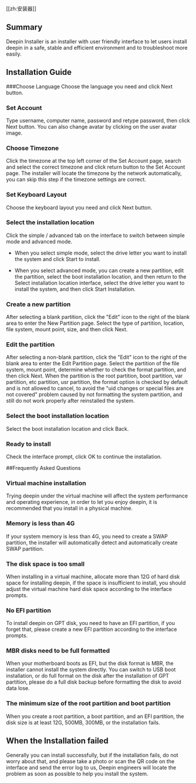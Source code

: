 [[zh:安装器]]
## Summary

Deepin Installer is an installer with user friendly interface to let users install deepin in a safe, stable and efficient environment and to troubleshoot more easily.

## Installation Guide
###Choose Language
Choose the language you need and click Next button.

### Set Account
Type username, computer name, password and retype password, then click Next button. You can also change avatar by clicking on the user avatar image.


### Choose Timezone
Click the timezone at the top left corner of the Set Account page, search and select the correct timezone and click return button to the Set Account page. The installer will locate the timezone by the network automatically, you can skip this step if the timezone settings are correct.


### Set Keyboard Layout
Choose the keyboard layout you need and click Next button.

### Select the installation location
Click the simple / advanced tab on the interface to switch between simple mode and advanced mode.

- When you select simple mode, select the drive letter you want to install the system and click Start to install.



- When you select advanced mode, you can create a new partition, edit the partition, select the boot installation location, and then return to the Select installation location interface, select the drive letter you want to install the system, and then click Start Installation.



### Create a new partition
After selecting a blank partition, click the "Edit" icon to the right of the blank area to enter the New Partition page.
Select the type of partition, location, file system, mount point, size, and then click Next.



### Edit the partition
After selecting a non-blank partition, click the "Edit" icon to the right of the blank area to enter the Edit Partition page.
Select the partition of the file system, mount point, determine whether to check the format partition, and then click Next.
When the partition is the root partition, boot partition, var partition, etc partition, usr partition, the format option is checked by default and is not allowed to cancel, to avoid the "uid changes or special files are not covered" problem caused by not formatting the system partition, and still do not work properly after reinstalled the system.


### Select the boot installation location
Select the boot installation location and click Back.

### Ready to install
Check the interface prompt, click OK to continue the installation.


##Frequently Asked Questions
### Virtual machine installation
Trying deepin under the virtual machine will affect the system performance and operating experience, in order to let you enjoy deepin, it is recommended that you install in a physical machine.

### Memory is less than 4G
If your system memory is less than 4G, you need to create a SWAP partition, the installer will automatically detect and automatically create SWAP partition.
### The disk space is too small
When installing in a virtual machine, allocate more than 12G of hard disk space for installing deepin, if the space is insufficient to install, you should adjust the virtual machine hard disk space according to the interface prompts.
### No EFI partition
To install deepin on GPT disk, you need to have an EFI partition, if you forget that, please create a new EFI partition according to the interface prompts.
### MBR disks need to be full formatted
When your motherboard boots as EFI, but the disk format is MBR, the installer cannot install the system directly. You can switch to USB boot installation, or do full format on the disk after the installation of GPT partition, please do a full disk backup before formatting the disk to avoid data lose.

### The minimum size of the root partition and boot partition
When you create a root partition, a boot partition, and an EFI partition, the disk size is at least 12G, 500MB, 300MB, or the installation fails.

## When the Installation failed
Generally you can install successfully, but if the installation fails, do not worry about that, and please take a photo or scan the QR code on the interface and send the error log to us, Deepin engineers will locate the problem as soon as possible to help you install the system.